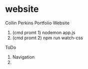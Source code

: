 # website
Collin Perkins Portfolio Website

1) (cmd promt 1) nodemon app.js
2) (cmd promt 2) npm run watch-css


ToDo
1. Navigation
2.

